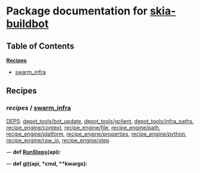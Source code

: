 <!--- AUTOGENERATED BY `./recipes.py test train` -->
# Package documentation for [skia-buildbot]()
## Table of Contents

**[Recipes](#Recipes)**
  * [swarm_infra](#recipes-swarm_infra)
## Recipes

### *recipes* / [swarm\_infra](/infra/bots/recipes/swarm_infra.py)

[DEPS](/infra/bots/recipes/swarm_infra.py#13): [depot\_tools/bot\_update][depot_tools/recipe_modules/bot_update], [depot\_tools/gclient][depot_tools/recipe_modules/gclient], [depot\_tools/infra\_paths][depot_tools/recipe_modules/infra_paths], [recipe\_engine/context][recipe_engine/recipe_modules/context], [recipe\_engine/file][recipe_engine/recipe_modules/file], [recipe\_engine/path][recipe_engine/recipe_modules/path], [recipe\_engine/platform][recipe_engine/recipe_modules/platform], [recipe\_engine/properties][recipe_engine/recipe_modules/properties], [recipe\_engine/python][recipe_engine/recipe_modules/python], [recipe\_engine/raw\_io][recipe_engine/recipe_modules/raw_io], [recipe\_engine/step][recipe_engine/recipe_modules/step]

&mdash; **def [RunSteps](/infra/bots/recipes/swarm_infra.py#43)(api):**

&mdash; **def [git](/infra/bots/recipes/swarm_infra.py#35)(api, \*cmd, \*\*kwargs):**

[depot_tools/recipe_modules/bot_update]: https://chromium.googlesource.com/chromium/tools/depot_tools.git/+/d72a8dd53c8e250825c557d70eab97a8c698c386/recipes/README.recipes.md#recipe_modules-bot_update
[depot_tools/recipe_modules/gclient]: https://chromium.googlesource.com/chromium/tools/depot_tools.git/+/d72a8dd53c8e250825c557d70eab97a8c698c386/recipes/README.recipes.md#recipe_modules-gclient
[depot_tools/recipe_modules/infra_paths]: https://chromium.googlesource.com/chromium/tools/depot_tools.git/+/d72a8dd53c8e250825c557d70eab97a8c698c386/recipes/README.recipes.md#recipe_modules-infra_paths
[recipe_engine/recipe_modules/context]: https://chromium.googlesource.com/infra/luci/recipes-py.git/+/caf2224c87491b931d6c4441b2119e0287a99347/README.recipes.md#recipe_modules-context
[recipe_engine/recipe_modules/file]: https://chromium.googlesource.com/infra/luci/recipes-py.git/+/caf2224c87491b931d6c4441b2119e0287a99347/README.recipes.md#recipe_modules-file
[recipe_engine/recipe_modules/path]: https://chromium.googlesource.com/infra/luci/recipes-py.git/+/caf2224c87491b931d6c4441b2119e0287a99347/README.recipes.md#recipe_modules-path
[recipe_engine/recipe_modules/platform]: https://chromium.googlesource.com/infra/luci/recipes-py.git/+/caf2224c87491b931d6c4441b2119e0287a99347/README.recipes.md#recipe_modules-platform
[recipe_engine/recipe_modules/properties]: https://chromium.googlesource.com/infra/luci/recipes-py.git/+/caf2224c87491b931d6c4441b2119e0287a99347/README.recipes.md#recipe_modules-properties
[recipe_engine/recipe_modules/python]: https://chromium.googlesource.com/infra/luci/recipes-py.git/+/caf2224c87491b931d6c4441b2119e0287a99347/README.recipes.md#recipe_modules-python
[recipe_engine/recipe_modules/raw_io]: https://chromium.googlesource.com/infra/luci/recipes-py.git/+/caf2224c87491b931d6c4441b2119e0287a99347/README.recipes.md#recipe_modules-raw_io
[recipe_engine/recipe_modules/step]: https://chromium.googlesource.com/infra/luci/recipes-py.git/+/caf2224c87491b931d6c4441b2119e0287a99347/README.recipes.md#recipe_modules-step
